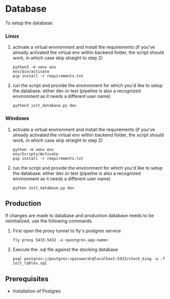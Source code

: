 # Database

To setup the database: 

### Linux

1. activate a virtual environment and install the requirements (if you've already activated the virtual env within backend folder, the script should work, in which case skip straight to step 2)
    ```
    python3 -m venv env
    env/bin/activate
    pip install -r requirements.txt
    ```

2. run the script and provide the environment for which you'd like to setup the database: either dev or test (pipeline is also a recognized environment as it needs a different user name)
    ```
    python3 init_database.py dev
    ```

### Windows

1. activate a virtual environment and install the requirements (if you've already activated the virtual env within backend folder, the script should work, in which case skip straight to step 2)
    ```
    python -m venv env
    env/Scripts/Activate
    pip install -r requirements.txt
    ```

2. run the script and provide the environment for which you'd like to setup the database: either dev or test (pipeline is also a recognized environment as it needs a different user name)
    ```
    python init_database.py dev
    ```

## Production

If changes are made to database and production database needs to be reinitialized, use the following commands

1. First open the proxy tunnel to fly's postgres service

    ```
    fly proxy 5433:5432 -a <postgres-app-name>
    ```

2. Execute the .sql file against the stocking database

    ```
    psql postgres://postgres:<password>@localhost:5433/stock_king -a -f init_tables.sql
    ```
    
## Prerequisites

- Installation of Postgres